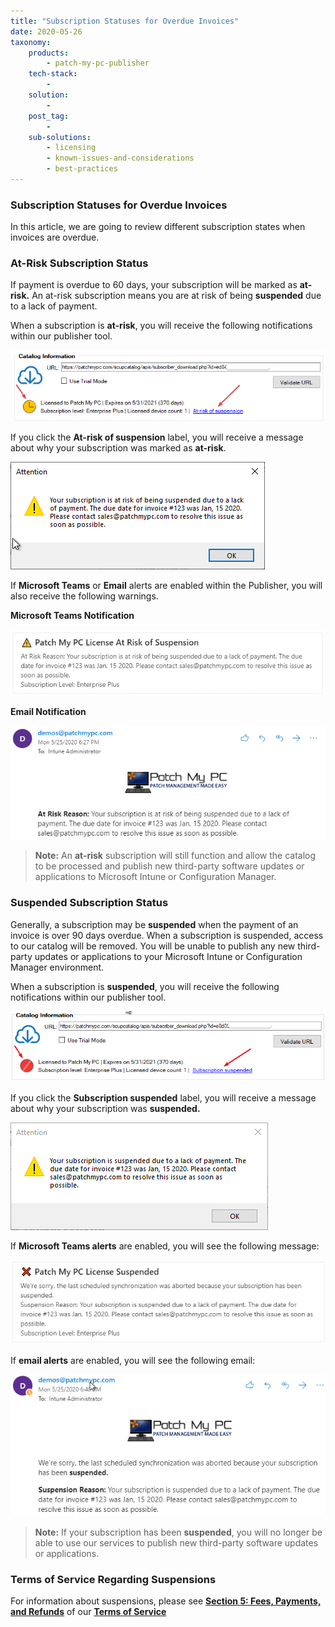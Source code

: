 ```yaml
---
title: "Subscription Statuses for Overdue Invoices"
date: 2020-05-26
taxonomy:
    products:
        - patch-my-pc-publisher
    tech-stack:
        - 
    solution:
        - 
    post_tag:
        - 
    sub-solutions:
        - licensing
        - known-issues-and-considerations
        - best-practices
---
```


### Subscription Statuses for Overdue Invoices

In this article, we are going to review different subscription states when invoices are overdue.

### At-Risk Subscription Status

If payment is overdue to 60 days, your subscription will be marked as **at-risk.** An at-risk subscription means you are at risk of being **suspended** due to a lack of payment.

When a subscription is **at-risk**, you will receive the following notifications within our publisher tool.

![](/_images/at-risk-status-in-ui.png)

If you click the **At-risk of suspension** label, you will receive a message about why your subscription was marked as **at-risk**.

![](/_images/at-risk-label-status-in-ui.png)

If **Microsoft Teams** or **Email** alerts are enabled within the Publisher, you will also receive the following warnings.

**Microsoft Teams Notification**

![](/_images/at-risk-teams-notification.png)

**Email Notification**

![](/_images/at-risk-email-notification.png)

> **Note:** An **at-risk** subscription will still function and allow the catalog to be processed and publish new third-party software updates or applications to Microsoft Intune or Configuration Manager.

### Suspended Subscription Status

Generally, a subscription may be **suspended** when the payment of an invoice is over 90 days overdue. When a subscription is suspended, access to our catalog will be removed. You will be unable to publish any new third-party updates or applications to your Microsoft Intune or Configuration Manager environment.

When a subscription is **suspended**, you will receive the following notifications within our publisher tool.

![](/_images/suspended-status-in-ui.png)

If you click the **Subscription suspended** label, you will receive a message about why your subscription was **suspended.**

![](/_images/suspended-label-status-in-ui.png)

If **Microsoft Teams alerts** are enabled, you will see the following message:

![](/_images/suspended-teams-notification.png)

If **email alerts** are enabled, you will see the following email:

![](/_images/suspended-email-notification.png)

> **Note:** If your subscription has been **suspended**, you will no longer be able to use our services to publish new third-party software updates or applications.

### Terms of Service Regarding Suspensions

For information about suspensions, please see **[Section 5: Fees, Payments, and Refunds](/terms-of-service#section5)** of our **[Terms of Service](/terms-of-service)**
